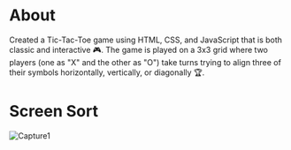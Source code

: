 <h1>About</h1>
<p> Created a Tic-Tac-Toe game using HTML, CSS, and JavaScript that is both classic and interactive 🎮. The game is played on a 3x3 grid where two players (one as "X" and the other as "O") take turns trying to align three of their symbols horizontally, vertically, or diagonally 🏆.</p>
<h1>Screen Sort</h1>

![Capture1](https://github.com/user-attachments/assets/373d8d41-6fea-4002-8454-c3b62610c637)
